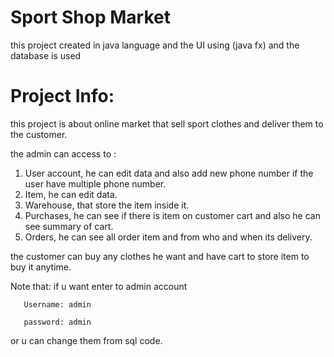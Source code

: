 # Sport Shop Market

this project created in java language and the UI using (java fx) and the database is used

# Project Info:
this project is about online market that sell sport clothes and deliver them to the customer.

the admin can access to :
  1. User account, he can edit data and also add new phone number if the user have multiple phone number.
  2. Item, he can edit data.
  3. Warehouse, that store the item inside it.
  4. Purchases, he can see if there is item on customer cart and also he can see summary of cart.
  5. Orders, he can see all order item and from who and when its delivery.

the customer can buy any clothes he want and have cart to store item to buy it anytime.


Note that: if u want enter to admin account

       Username: admin
       
       password: admin
       
or u can change them from sql code.


